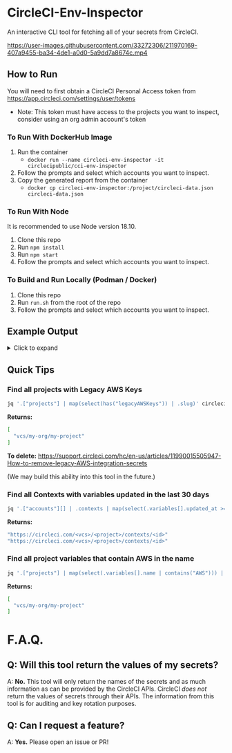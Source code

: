 # CircleCI-Env-Inspector

An interactive CLI tool for fetching all of your secrets from CircleCI.

https://user-images.githubusercontent.com/33272306/211970169-407a9455-ba34-4de1-a0d0-5a9dd7a8674c.mp4

## How to Run

You will need to first obtain a CircleCI Personal Access token from https://app.circleci.com/settings/user/tokens
  - Note: This token must have access to the projects you want to inspect, consider using an org admin account's token

### To Run With DockerHub Image

1. Run the container
    - `docker run --name circleci-env-inspector -it circlecipublic/cci-env-inspector`
2. Follow the prompts and select which accounts you want to inspect.
3. Copy the generated report from the container
    - `docker cp circleci-env-inspector:/project/circleci-data.json circleci-data.json`

### To Run With Node
It is recommended to use Node version 18.10.
1. Clone this repo
2. Run `npm install`
3. Run `npm start`
4. Follow the prompts and select which accounts you want to inspect.

### To Build and Run Locally (Podman / Docker)

1. Clone this repo
2. Run `run.sh` from the root of the repo
3. Follow the prompts and select which accounts you want to inspect.

## Example Output
<details>
  <summary>Click to expand</summary>
  
```js
{
  user: {
    name: 'The authenticated user',
    login: 'my-user',
    id: 'xxxxxxxx-yyyy-xxxx-yyyy-xxxxxxxxxxxx',
  },
  accounts: [
    {
      name: 'Account Name',
      id: 'xxxxxxxx-yyyy-xxxx-yyyy-xxxxxxxxxxxx',
      vcstype: 'github',
      contexts: [
        {
          name: 'my-context',
          id: 'xxxxxxxx-yyyy-xxxx-yyyy-xxxxxxxxxxxx',
          created_at: '2023-01-30T03:13:05.765Z',
          url: 'https://circleci.com/<slug>/contexts/my-context-id',
          variables:  [
            {
              variable: 'MY_SECRET',
              updated_at: '2023-01-30T03:13:05.765Z',
              context_id: 'xxxxxxxx-yyyy-xxxx-yyyy-xxxxxxxxxxxx',
              created_at: '2023-01-30T03:13:05.765Z',
            }
          ]
        }
      ],
    }
  ],
  projects: [
    id: 'xxxxxxxx-yyyy-xxxx-yyyy-xxxxxxxxxxxx',
    name: 'my-project',
    slug: 'vcs/my-org/my-project',
    variables: [{
      name: 'MY_SECRET',
      value: 'xxxxABC',
    }],
    keys: [
      {
        type: 'deploy-key | github-user-key',
        preferred: true,
        created_at: '2023-01-30T03:13:05.765Z',
        public_key: 'XXX',
        fingerprint: 'XXX',
      }
    ],
    legacyAWSKeys: {
      access_key_id: 'xxx',
      secret_access_key: 'xxx',
    }
  ]
}
```
</details>

## Quick Tips

### Find all projects with Legacy AWS Keys

```bash
jq '.["projects"] | map(select(has("legacyAWSKeys")) | .slug)' circleci-data.json
```

**Returns:**

```bash
[
  "vcs/my-org/my-project"
]
```

**To delete:** https://support.circleci.com/hc/en-us/articles/11990015505947-How-to-remove-legacy-AWS-integration-secrets

(We may build this ability into this tool in the future.)

### Find all Contexts with variables updated in the last 30 days

```bash
jq '.["accounts"][] | .contexts | map(select(.variables[].updated_at >= (now - 302460*60 | strftime("%Y-%m-%dT%H:%M:%SZ")))) | .[].url' circleci-data.json
```

**Returns:**

```bash
"https://circleci.com/<vcs>/<project>/contexts/<id>"
"https://circleci.com/<vcs>/<project>/contexts/<id>"
```

### Find all project variables that contain AWS in the name

```bash
jq '.["projects"] | map(select(.variables[].name | contains("AWS"))) | .[].slug' circleci-data.json
```

**Returns:**

```bash
[
  "vcs/my-org/my-project"
]
```

# F.A.Q.

## Q: Will this tool return the values of my secrets?

A: **No.** This tool will only return the names of the secrets and as much information as can be provided by the CircleCI APIs. CircleCI _does not_ return the values of secrets through their APIs. The information from this tool is for auditing and key rotation purposes.

## Q: Can I request a feature?

A: **Yes.** Please open an issue or PR!
